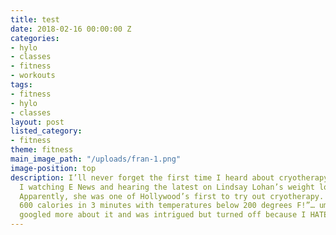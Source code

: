 ```yaml
---
title: test
date: 2018-02-16 00:00:00 Z
categories:
- hylo
- classes
- fitness
- workouts
tags:
- fitness
- hylo
- classes
layout: post
listed_category:
- fitness
theme: fitness
main_image_path: "/uploads/fran-1.png"
image-position: top
description: I’ll never forget the first time I heard about cryotherapy. It was when
  I watching E News and hearing the latest on Lindsay Lohan’s weight loss updates.
  Apparently, she was one of Hollywood’s first to try out cryotherapy.  “You can burn
  600 calories in 3 minutes with temperatures below 200 degrees F!”… um WHAT! I immediately
  googled more about it and was intrigued but turned off because I HATE being cold.
---
```


